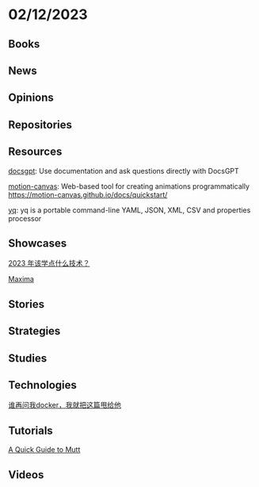 # 02/12/2023

## Books

## News

## Opinions

## Repositories

## Resources
[docsgpt](https://github.com/arc53/docsgpt): Use documentation and ask questions directly with DocsGPT

[motion-canvas](https://github.com/motion-canvas/motion-canvas): Web-based tool for creating animations programmatically https://motion-canvas.github.io/docs/quickstart/

[yq](https://github.com/mikefarah/yq): yq is a portable command-line YAML, JSON, XML, CSV and properties processor

## Showcases
[2023 年该学点什么技术？](https://mp.weixin.qq.com/s/ALlUAA6_zXBfXrYQaeMv4w)

[Maxima](https://maxima.sourceforge.io/)

## Stories

## Strategies

## Studies

## Technologies
[谁再问我docker，我就把这篇甩给他](https://mp.weixin.qq.com/s/8dhHZqC5NegYSOT3EvRKTw)

## Tutorials
[A Quick Guide to Mutt](https://srobb.net/mutt.html)

## Videos
